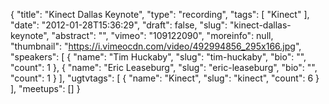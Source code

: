 {
  "title": "Kinect Dallas Keynote",
  "type": "recording",
  "tags": [
    "Kinect"
  ],
  "date": "2012-01-28T15:36:29",
  "draft": false,
  "slug": "kinect-dallas-keynote",
  "abstract": "",
  "vimeo": "109122090",
  "moreinfo": null,
  "thumbnail": "https://i.vimeocdn.com/video/492994856_295x166.jpg",
  "speakers": [
    {
      "name": "Tim Huckaby",
      "slug": "tim-huckaby",
      "bio": "",
      "count": 1
    },
    {
      "name": "Eric Leaseburg",
      "slug": "eric-leaseburg",
      "bio": "",
      "count": 1
    }
  ],
  "ugtvtags": [
    {
      "name": "Kinect",
      "slug": "kinect",
      "count": 6
    }
  ],
  "meetups": []
}